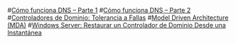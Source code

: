 #[Cómo funciona DNS – Parte 1](Como-funciona-DNS1.md)
#[Cómo funciona DNS – Parte 2](Como-funciona-DNS2.md)
#[Controladores de Dominio: Tolerancia a Fallas](Controladores-de-Dominio.md)
#[Model Driven Architecture (MDA)](Model-Driven-Architecture.md)
#[Windows Server: Restaurar un Controlador de Dominio Desde una Instantánea](Restaurar-un-Controlador-de-Dominio.md)

